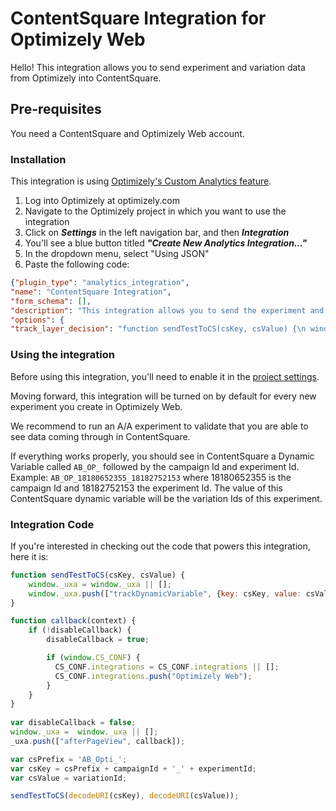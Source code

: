 # ContentSquare Integration for Optimizely Web

Hello! This integration allows you to send experiment and variation data from Optimizely into ContentSquare. 
## Pre-requisites

You need a ContentSquare and Optimizely Web account. 

### Installation

This integration is using [Optimizely's Custom Analytics feature](https://help.optimizely.com/Integrate_Other_Platforms/Custom_analytics_integrations_in_Optimizely_X). 

 1. Log into Optimizely at optimizely.com
 2. Navigate to the Optimizely project in which you want to use the integration
 3. Click on ***Settings*** in the left navigation bar, and then ***Integration***
 4. You'll see a blue button titled ***"Create New Analytics Integration..."***
 5. In the dropdown menu, select "Using JSON"
 6. Paste the following code: 

```json
{"plugin_type": "analytics_integration",
"name": "ContentSquare Integration",
"form_schema": [],
"description": "This integration allows you to send the experiment and variation data from Optimizely Web to ContentSquare",
"options": {
"track_layer_decision": "function sendTestToCS(csKey, csValue) {\n window._uxa = window._uxa || [];\n window._uxa.push([\"trackDynamicVariable\", {key: csKey, value: csValue} ]);\n}\n\nfunction callback(context) {\n\tif (!disableCallback) {\n\t\tdisableCallback = true;\n\n\t\tif (window.CS_CONF) {\n CS_CONF.integrations = CS_CONF.integrations || [];\n CS_CONF.integrations.push(\"Optimizely Web\");\n\t\t}\n\t}\n}\n  \nvar disableCallback = false;\nwindow._uxa = window._uxa || [];\n_uxa.push([\"afterPageView\", callback]);\n\nvar csPrefix = 'AB_Opti_';\nvar csKey = csPrefix + campaignId + '_' + experimentId;\nvar csValue = variationId;\n\nsendTestToCS(decodeURI(csKey), decodeURI(csValue));"}}
```

### Using the integration

Before using this integration, you'll need to enable it in the [project settings](https://help.optimizely.com/Integrate_Other_Platforms/Custom_analytics_integrations_in_Optimizely_X#Enable_an_integration).

Moving forward, this integration will be turned on by default for every new experiment you create in Optimizely Web. 

We recommend to run an A/A experiment to validate that you are able to see data coming through in ContentSquare. 

If everything works properly, you should see in ContentSquare a Dynamic Variable called `AB_OP_` followed by the campaign Id and experiment Id.	 
Example: `AB_OP_18180652355_18182752153` where 18180652355 is the campaign Id and 18182752153 the experiment Id. The value of this ContentSquare dynamic variable will be the variation Ids of this experiment. 

### Integration Code

If you're interested in checking out the code that powers this integration, here it is:
```javascript
function sendTestToCS(csKey, csValue) {
    window._uxa = window._uxa || [];
    window._uxa.push(["trackDynamicVariable", {key: csKey, value: csValue} ]);
}

function callback(context) {
	if (!disableCallback) {
		disableCallback = true;

		if (window.CS_CONF) {
          CS_CONF.integrations = CS_CONF.integrations || [];
          CS_CONF.integrations.push("Optimizely Web");
		}
	}
}
     
var disableCallback = false;
window._uxa =  window._uxa || [];
_uxa.push(["afterPageView", callback]);

var csPrefix = 'AB_Opti_';
var csKey = csPrefix + campaignId + '_' + experimentId;
var csValue = variationId;

sendTestToCS(decodeURI(csKey), decodeURI(csValue));
```
